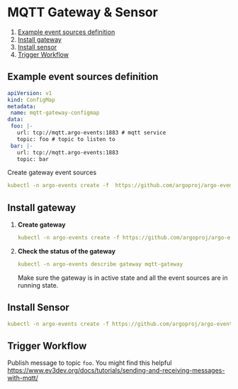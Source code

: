 # MQTT Gateway & Sensor

1. [Example event sources definition](#example-event-sources-definition)
2. [Install gateway](#install-gateway)
3. [Install sensor](#install-sensor)
4. [Trigger Workflow](#trigger-workflow)

## Example event sources definition
```yaml
apiVersion: v1
kind: ConfigMap
metadata:
 name: mqtt-gateway-configmap
data:
 foo: |-
   url: tcp://mqtt.argo-events:1883 # mqtt service
   topic: foo # topic to listen to
 bar: |-
   url: tcp://mqtt.argo-events:1883
   topic: bar
```

Create gateway event sources

```yaml
kubectl -n argo-events create -f  https://github.com/argoproj/argo-events/blob/master/examples/gateways/mqtt-gateway-configmap.yaml
```

## Install gateway
1. **Create gateway**

    ```yaml
    kubectl -n argo-events create -f https://github.com/argoproj/argo-events/blob/master/examples/gateways/mqtt.yaml
    ```

2. **Check the status of the gateway**
    
    ```yaml
    kubectl -n argo-events describe gateway mqtt-gateway
    ```
    
   Make sure the gateway is in active state and all the event sources are in running state.
   
## Install Sensor
```yaml
kubectl -n argo-events create -f https://github.com/argoproj/argo-events/blob/master/examples/sensors/mqtt.yaml
```

## Trigger Workflow
Publish message to topic `foo`. You might find this helpful https://www.ev3dev.org/docs/tutorials/sending-and-receiving-messages-with-mqtt/